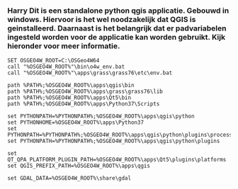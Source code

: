 ### Harry Dit is een standalone python qgis applicatie. Gebouwd in windows. Hiervoor is het wel noodzakelijk dat QGIS is geinstalleerd. Daarnaast is het belangrijk dat er padvariabelen ingesteld worden voor de applicatie kan worden gebruikt. Kijk hieronder voor meer informatie.

    SET OSGEO4W_ROOT=C:\OSGeo4W64
    call "%OSGEO4W_ROOT%"\bin\o4w_env.bat
    call "%OSGEO4W_ROOT%"\apps\grass\grass76\etc\env.bat

    path %PATH%;%OSGEO4W_ROOT%\apps\qgis\bin
    path %PATH%;%OSGEO4W_ROOT%\apps\grass\grass76\lib
    path %PATH%;%OSGEO4W_ROOT%\apps\Qt5\bin
    path %PATH%;%OSGEO4W_ROOT%\apps\Python37\Scripts

    set PYTHONPATH=%PYTHONPATH%;%OSGEO4W_ROOT%\apps\qgis\python
    set PYTHONHOME=%OSGEO4W_ROOT%\apps\Python37
    set PYTHONPATH=%PYTHONPATH%;%OSGEO4W_ROOT%\apps\qgis\python\plugins\processing
    set PYTHONPATH=%PYTHONPATH%;%OSGEO4W_ROOT%\apps\qgis\python\plugins

    set QT_QPA_PLATFORM_PLUGIN_PATH=%OSGEO4W_ROOT%\apps\Qt5\plugins\platforms
    set QGIS_PREFIX_PATH=%OSGEO4W_ROOT%\apps\qgis

    set GDAL_DATA=%OSGEO4W_ROOT%\share\gdal
